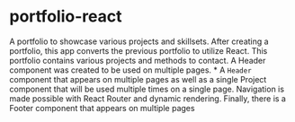# portfolio-react
A portfolio to showcase various projects and skillsets. After creating a portfolio, this app converts the previous portfolio to utilize React.  This portfolio contains various projects and methods to contact. A Header component was created to be used on multiple pages.  * A `Header` component that appears on multiple pages  as well as a single Project component that will be used multiple times on a single page. Navigation is made possible with React Router and dynamic rendering. Finally, there is a Footer component that appears on multiple pages
